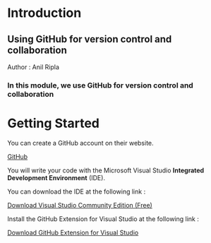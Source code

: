 # Introduction

## Using GitHub for version control and collaboration

Author : Anil Ripla

### In this module, we use GitHub for version control and collaboration

# Getting Started

You can create a GitHub account on their website.

[GitHub](https://github.com)

You will write your code with the Microsoft Visual Studio **Integrated Development Environment** (IDE). 

You can download the IDE at the following link : 

[Download Visual Studio Community Edition (Free)](https://visualstudio.microsoft.com/downloads/)

Install the GitHub Extension for Visual Studio at the following link :

[Download GitHub Extension for Visual Studio](https://visualstudio.github.com/)
